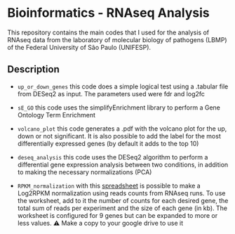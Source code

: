# Bioinformatics - RNAseq Analysis

This repository contains the main codes that I used for the analysis of RNAseq data from the laboratory of molecular biology of pathogens (LBMP) of the Federal University of São Paulo (UNIFESP).

## Description

* `up_or_down_genes` this code does a simple logical test using a .tabular file from DESeq2 as input. The parameters used were fdr and log2fc

* `sE_GO` this code uses the simplifyEnrichment library to perform a Gene Ontology Term Enrichment

* `volcano_plot` this code generates a .pdf with the volcano plot for the up, down or not significant. It is also possible to add the label for the most differentially expressed genes (by default it adds to the top 10)

* `deseq_analysis` this code uses the DESeq2 algorithm to perform a differential gene expression analysis between two conditions, in addition to making the necessary normalizations (PCA)

* `RPKM_normalization` with this [spreadsheet](https://https://docs.google.com/spreadsheets/d/1Hcq98c6PZ5QeFtVHtRMj6VApoqYxXAnoNvw4ijTEke8/edit?usp=sharing) is possible to make a Log2RPKM normalization using reads counts from RNAseq runs. To use the worksheet, add to it the number of counts for each desired gene, the total sum of reads per experiment and the size of each gene (in kb). The worksheet is configured for 9 genes but can be expanded to more or less values. ⚠️ Make a copy to your google drive to use it

